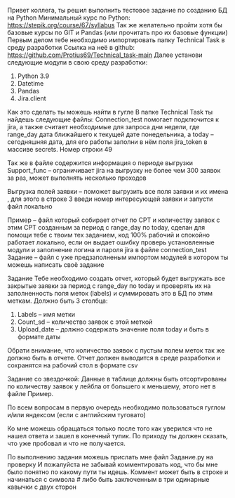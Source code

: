 Привет коллега, ты решил выполнить тестовое задание по созданию БД на Python
Минимальный курс по Python: https://stepik.org/course/67/syllabus
Так же желательно пройти хотя бы базовые курсы по GIT и Pandas (или прочитать про их базовые функции)
Первым делом тебе необходимо импортировать папку Technical Task в среду разработки
Ссылка на неё в github: https://github.com/Protius69/Technical_task-main
Далее установи следующие модули в свою среду разработки:
1.	Python 3.9
2.	Datetime
3.	Pandas
4.	Jira.client

Как это сделать ты можешь найти в гугле
В папке Technical Task ты найдешь следующие файлы:
Connection_test помогает подключится к jira, а также считает необходимые для запроса дни недели, где range_day дата ближайшего к текущей дате понедельника, а today – сегодняшняя дата, для его работы заполни в нём поля jira_token в массиве secrets. Номер строки 49

Так же в файле содержится информация о периоде выгрузки
Support_func – ограничивает jira на выгрузку не более чем 300 заявок за раз, может выполнять несколько проходов

Выгрузка полей заявки – поможет выгрузить все поля заявки и их имена , для этого в строке 3 введи номер интересующей заявки и запусти файл локально

Пример – файл который собирает отчет по СРТ и количеству заявок с этим СРТ созданным за период с range_day по today, сделан для помощи тебе с твоим тех заданием, код 100% рабочий и спокойно работает локально, если он выдает ошибку проверь установленные модули и заполнение логина и пароля jira в файле connection_test
Задание – файл с уже предзаполненым импортом модулей в котором ты можешь написать своё задание

Задание
Тебе необходимо создать отчет, который будет выгружать все закрытые заявки за период с range_day по today и проверять их на заполненность поля меток (labels) и суммировать это в БД по этим меткам. Должно быть 3 столбца:
1.	Labels – имя метки
2.	Count_sd – количество заявок с этой меткой
3.	Upload_date – должно содержать значение поля today и быть в формате даты

Обрати внимание, что количество заявок с пустым полем меток так же должно быть в отчете. Отчет должен выводится в среде разработки и сохранятся на рабочий стол в формате csv

Задание со звездочкой: Данные в таблице должны быть отсортированы по количеству заявок у лейбла от большего к меньшему, этого нет в файле Пример. 

По всем вопросам в первую очередь необходимо пользоваться гуглом и/или яндексом (если с английским туговато)

Ко мне можешь обращаться только после того как уверился что не нашел ответа и зашел в конечный тупик. По приходу ты должен сказать, что уже пробовал и что не получается.

По выполнению задания можешь прислать мне файл Задание.py на проверку 
И пожалуйста не забывай комментировать код, что бы мне было понятно по какому пути ты идешь. Коммент может быть в строке и начинаться с символа # либо быть заключенным в три одинарные кавычки с двух сторон
